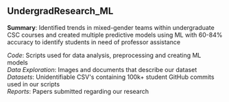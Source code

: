 ## UndergradResearch_ML
**Summary**: Identified trends in mixed-gender teams within undergraduate CSC courses and created multiple predictive models using ML with 60-84% accuracy to identify students in need of professor assistance  

*Code*: Scripts used for data analysis, preprocessing and creating ML models  
*Data Exploration*: Images and documents that describe our dataset  
*Datasets*: Unidentifiable CSV's containing 100k+ student GitHub commits used in our scripts  
*Reports*: Papers submitted regarding our research
